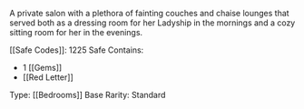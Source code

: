 A private salon with a plethora of fainting couches and chaise lounges that served both as a dressing room for her Ladyship in the mornings and a cozy sitting room for her in the evenings.

[[Safe Codes]]: 1225
Safe Contains:
- 1 [[Gems]]
- [[Red Letter]]

Type: [[Bedrooms]]
Base Rarity: Standard